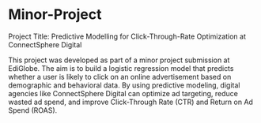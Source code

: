 # Minor-Project
Project Title: Predictive Modelling for Click-Through-Rate Optimization at ConnectSphere Digital

This project was developed as part of a minor project submission at EdiGlobe.
The aim is to build a logistic regression model that predicts whether a user is likely to click on an online advertisement based on demographic and behavioral data. By using predictive modeling, digital agencies like ConnectSphere Digital can optimize ad targeting, reduce wasted ad spend, and improve Click-Through Rate (CTR) and Return on Ad Spend (ROAS).
